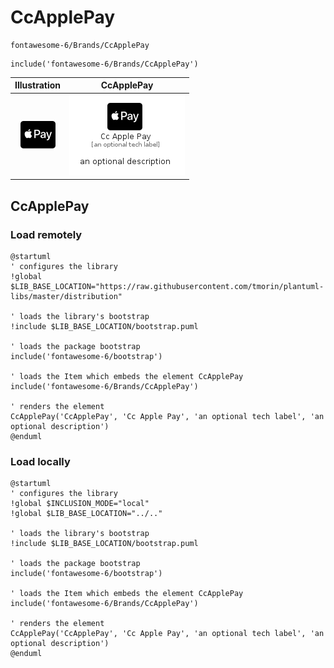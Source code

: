 # CcApplePay


```text
fontawesome-6/Brands/CcApplePay
```

```text
include('fontawesome-6/Brands/CcApplePay')
```



| Illustration | CcApplePay |
| :---: | :---: |
| ![illustration for Illustration](../../fontawesome-6/Brands/CcApplePay.png) | ![illustration for CcApplePay](../../fontawesome-6/Brands/CcApplePay.Local.png) |




## CcApplePay

### Load remotely
```plantuml
@startuml
' configures the library
!global $LIB_BASE_LOCATION="https://raw.githubusercontent.com/tmorin/plantuml-libs/master/distribution"

' loads the library's bootstrap
!include $LIB_BASE_LOCATION/bootstrap.puml

' loads the package bootstrap
include('fontawesome-6/bootstrap')

' loads the Item which embeds the element CcApplePay
include('fontawesome-6/Brands/CcApplePay')

' renders the element
CcApplePay('CcApplePay', 'Cc Apple Pay', 'an optional tech label', 'an optional description')
@enduml
```

### Load locally
```plantuml
@startuml
' configures the library
!global $INCLUSION_MODE="local"
!global $LIB_BASE_LOCATION="../.."

' loads the library's bootstrap
!include $LIB_BASE_LOCATION/bootstrap.puml

' loads the package bootstrap
include('fontawesome-6/bootstrap')

' loads the Item which embeds the element CcApplePay
include('fontawesome-6/Brands/CcApplePay')

' renders the element
CcApplePay('CcApplePay', 'Cc Apple Pay', 'an optional tech label', 'an optional description')
@enduml
```

